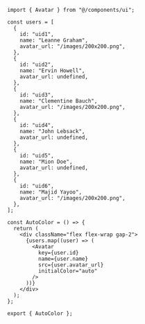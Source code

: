 ﻿```tsx
import { Avatar } from "@/components/ui";

const users = [
  {
    id: "uid1",
    name: "Leanne Graham",
    avatar_url: "/images/200x200.png",
  },
  {
    id: "uid2",
    name: "Ervin Howell",
    avatar_url: undefined,
  },
  {
    id: "uid3",
    name: "Clementine Bauch",
    avatar_url: "/images/200x200.png",
  },
  {
    id: "uid4",
    name: "John Lebsack",
    avatar_url: undefined,
  },
  {
    id: "uid5",
    name: "Mion Doe",
    avatar_url: undefined,
  },
  {
    id: "uid6",
    name: "Majid Yayoo",
    avatar_url: "/images/200x200.png",
  },
];

const AutoColor = () => {
  return (
    <div className="flex flex-wrap gap-2">
      {users.map((user) => (
        <Avatar
          key={user.id}
          name={user.name}
          src={user.avatar_url}
          initialColor="auto"
        />
      ))}
    </div>
  );
};

export { AutoColor };

```
